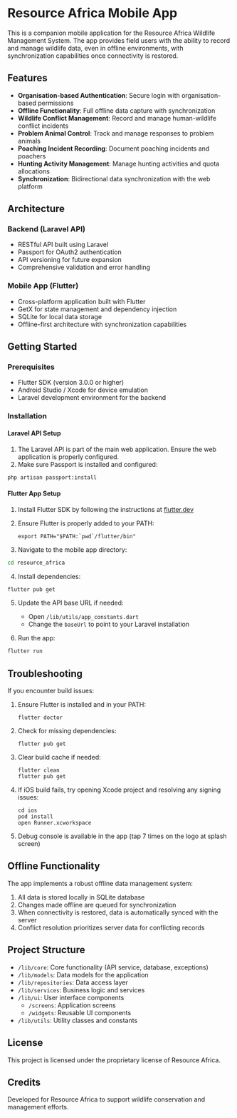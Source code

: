 # Resource Africa Mobile App

This is a companion mobile application for the Resource Africa Wildlife Management System. The app provides field users with the ability to record and manage wildlife data, even in offline environments, with synchronization capabilities once connectivity is restored.

## Features

- **Organisation-based Authentication**: Secure login with organisation-based permissions
- **Offline Functionality**: Full offline data capture with synchronization
- **Wildlife Conflict Management**: Record and manage human-wildlife conflict incidents
- **Problem Animal Control**: Track and manage responses to problem animals
- **Poaching Incident Recording**: Document poaching incidents and poachers
- **Hunting Activity Management**: Manage hunting activities and quota allocations
- **Synchronization**: Bidirectional data synchronization with the web platform

## Architecture

### Backend (Laravel API)

- RESTful API built using Laravel
- Passport for OAuth2 authentication
- API versioning for future expansion
- Comprehensive validation and error handling

### Mobile App (Flutter)

- Cross-platform application built with Flutter
- GetX for state management and dependency injection
- SQLite for local data storage
- Offline-first architecture with synchronization capabilities

## Getting Started

### Prerequisites

- Flutter SDK (version 3.0.0 or higher)
- Android Studio / Xcode for device emulation
- Laravel development environment for the backend

### Installation

#### Laravel API Setup

1. The Laravel API is part of the main web application. Ensure the web application is properly configured.
2. Make sure Passport is installed and configured:

```bash
php artisan passport:install
```

#### Flutter App Setup

1. Install Flutter SDK by following the instructions at [flutter.dev](https://flutter.dev/docs/get-started/install)

2. Ensure Flutter is properly added to your PATH:
   ```
   export PATH="$PATH:`pwd`/flutter/bin"
   ```

3. Navigate to the mobile app directory:

```bash
cd resource_africa
```

4. Install dependencies:

```bash
flutter pub get
```

5. Update the API base URL if needed:
   - Open `/lib/utils/app_constants.dart`
   - Change the `baseUrl` to point to your Laravel installation

6. Run the app:

```bash
flutter run
```

## Troubleshooting

If you encounter build issues:

1. Ensure Flutter is installed and in your PATH:
   ```
   flutter doctor
   ```

2. Check for missing dependencies:
   ```
   flutter pub get
   ```

3. Clear build cache if needed:
   ```
   flutter clean
   flutter pub get
   ```

4. If iOS build fails, try opening Xcode project and resolving any signing issues:
   ```
   cd ios
   pod install
   open Runner.xcworkspace
   ```

5. Debug console is available in the app (tap 7 times on the logo at splash screen)

## Offline Functionality

The app implements a robust offline data management system:

1. All data is stored locally in SQLite database
2. Changes made offline are queued for synchronization
3. When connectivity is restored, data is automatically synced with the server
4. Conflict resolution prioritizes server data for conflicting records

## Project Structure

- `/lib/core`: Core functionality (API service, database, exceptions)
- `/lib/models`: Data models for the application
- `/lib/repositories`: Data access layer
- `/lib/services`: Business logic and services
- `/lib/ui`: User interface components
  - `/screens`: Application screens
  - `/widgets`: Reusable UI components
- `/lib/utils`: Utility classes and constants

## License

This project is licensed under the proprietary license of Resource Africa.

## Credits

Developed for Resource Africa to support wildlife conservation and management efforts.